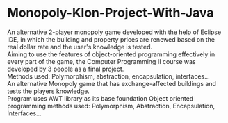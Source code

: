 # Monopoly-Klon-Project-With-Java
An alternative 2-player monopoly game developed with the help of Eclipse IDE, in which the building and property prices are renewed based on the real dollar rate and the user's knowledge is tested.<br/>
Aiming to use the features of object-oriented programming effectively in every part of the game, the Computer Programming II course was developed by 3 people as a final project. <br/>
Methods used: Polymorphism, abstraction, encapsulation, interfaces...<br/>
An alternative Monopoly game that has exchange-affected buildings and tests the players knowledge. <br/>
Program uses AWT library as its base foundation
Object oriented programming methods used: Polymorphism, Abstraction, Encapsulation, Interfaces...

